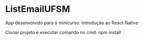 # ListEmailUFSM
 App desenvolvido para o minicurso: Introdução ao React Native

 Clonar projeto e executar comando no cmd: npm install
